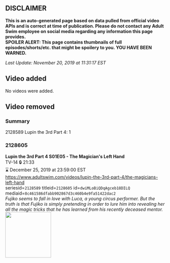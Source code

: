 ## DISCLAIMER
**This is an auto-generated page based on data pulled from official video APIs and is correct at time of publication. Please do not contact any Adult Swim employee on social media regarding any information this page provides.**  
**SPOILER ALERT: This page contains thumbnails of full episodes/shorts/etc. that might be spoilery to you. YOU HAVE BEEN WARNED.**  

_Last Update: November 20, 2019 at 11:31:17 EST_
## Video added
No videos were added.  
## Video removed
### Summary
2128589 Lupin the 3rd Part 4: 1  
### 2128605
**Lupin the 3rd Part 4 S01E05 - The Magician's Left Hand**  
TV-14 🔒 21:33  
⌛ December 25, 2019 at 23:59:00 EST  
https://www.adultswim.com/videos/lupin-the-3rd-part-4/the-magicians-left-hand  
seriesid=`2128589` titleid=`2128605` id=`dwiMLoBiQDqAgceb18DILQ` mediaid=`8c461586dfabb902867d3c460b4e9fa51422dac2`  
_Fujiko seems to fall in love with Luca, a young circus performer. But the truth is that Fujiko is simply pretending in order to lure him into revealing her all the magic tricks that he has learned from his recently deceased mentor._  
<a href="https://i.cdn.turner.com/adultswim/big/image-upload/thumbnails/thumb-2_image-151983598926815.jpg"><img src="https://i.cdn.turner.com/adultswim/big/image-upload/thumbnails/thumb-2_image-151983598926815.jpg" height="144px" /></a>
